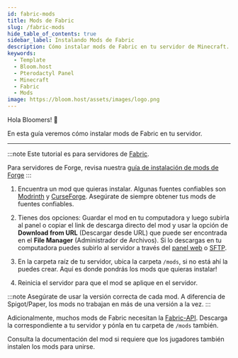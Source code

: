 ```yaml
---
id: fabric-mods
title: Mods de Fabric
slug: /fabric-mods
hide_table_of_contents: true
sidebar_label: Instalando Mods de Fabric
description: Cómo instalar mods de Fabric en tu servidor de Minecraft.
keywords:
  - Template
  - Bloom.host
  - Pterodactyl Panel
  - Minecraft
  - Fabric
  - Mods
image: https://bloom.host/assets/images/logo.png
---
```


Hola Bloomers! 👋

En esta guía veremos cómo instalar mods de Fabric en tu servidor.

---

:::note
Este tutorial es para servidores de [Fabric](https://fabricmc.org).

Para servidores de Forge, revisa nuestra [guía de instalación de mods de Forge](forge-mods)
:::

1. Encuentra un mod que quieras instalar. Algunas fuentes confiables son [Modrinth](https://modrinth.com/mods?q=&f=categories%3Afabric)
y [CurseForge](https://www.curseforge.com/minecraft/mc-mods/fabric). Asegúrate de siempre obtener tus mods de fuentes
confiables.

2. Tienes dos opciones: Guardar el mod en tu computadora y luego subirla al panel o copiar el link de descarga directo del mod 
y usar la opción de **Download from URL** (Descargar desde URL) que puede ser encontrada en el **File Manager** (Administrador
de Archivos). Si lo descargas en tu computadora puedes subirlo al servidor a través del [panel web](https://mc.bloom.host) o [SFTP](https://docs.bloom.host/how-to-use-sftp). 

3. En la carpeta raíz de tu servidor, ubica la carpeta `/mods`, si no está ahí la puedes crear. Aquí es donde pondrás los mods que quieras instalar!

4. Reinicia el servidor para que el mod se aplique en el servidor.

:::note
Asegúrate de usar la versión correcta de cada mod. A diferencia de Spigot/Paper, los mods no trabajan en más de una versión a la vez.
:::

Adicionalmente, muchos mods de Fabric necesitan la [Fabric-API](https://www.curseforge.com/minecraft/mc-mods/fabric-api).
Descarga la correspondiente a tu servidor y pónla en tu carpeta de `/mods` también.

Consulta la documentación del mod si requiere que los jugadores también instalen los mods para unirse.
